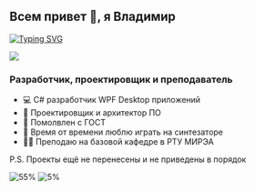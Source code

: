 ## Всем привет 👋, я Владимир

[![Typing SVG](https://readme-typing-svg.herokuapp.com?font=Roboto&color=%2336BCF7CA&size=22&lines=%D0%A1%23+WPF+%D1%80%D0%B0%D0%B7%D1%80%D0%B0%D0%B1%D0%BE%D1%82%D1%87%D0%B8%D0%BA;%D0%9F%D1%80%D0%BE%D0%B5%D0%BA%D1%82%D0%B8%D1%80%D0%BE%D0%B2%D1%89%D0%B8%D0%BA+%D0%9F%D0%9E;%D0%A2%D0%B5%D1%85%D0%BD%D0%B8%D1%87%D0%B5%D1%81%D0%BA%D0%B8%D0%B9+%D1%81%D0%BF%D0%B5%D1%86%D0%B8%D0%B0%D0%BB%D0%B8%D1%81%D1%82)](https://git.io/typing-svg)

![](https://komarev.com/ghpvc/?username=EngSillyname)

### Разработчик, проектировщик и преподаватель

- 💻 C# разработчик WPF Desktop приложений
- 📐 Проектировщик и архитектор ПО
- 📜 Помолвлен с ГОСТ
- 🎹 Время от времени люблю играть на синтезаторе
- 👨‍🏫 Преподаю на базовой кафедре в РТУ МИРЭА


P.S. Проекты ещё не перенесены и не приведены в порядок

![55%](https://progress-bar.dev/58/?title=отбор)
![5%](https://progress-bar.dev/5?title=перенос)
